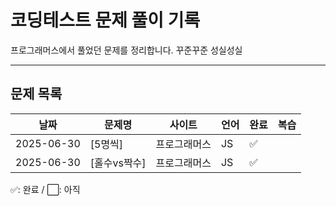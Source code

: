 # 코딩테스트 문제 풀이 기록

프로그래머스에서 풀었던 문제를 정리합니다.
꾸준꾸준 성실성실

---

## 문제 목록

| 날짜       | 문제명       | 사이트       | 언어 | 완료 | 복습 |
| ---------- | ------------ | ------------ | ---- | ---- | ---- |
| 2025-06-30 | [5명씩]      | 프로그래머스 | JS   | ✅   |
| 2025-06-30 | [홀수vs짝수] | 프로그래머스 | JS   | ✅   |

✅: 완료 / ⬜: 아직
